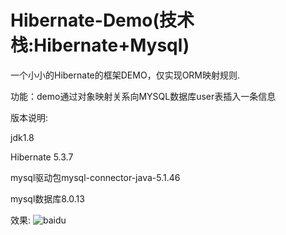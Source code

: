 # Hibernate-Demo(技术栈:Hibernate+Mysql)
一个小小的Hibernate的框架DEMO，仅实现ORM映射规则.

功能：demo通过对象映射关系向MYSQL数据库user表插入一条信息

版本说明:

jdk1.8

Hibernate 5.3.7

mysql驱动包mysql-connector-java-5.1.46

mysql数据库8.0.13

效果:
![baidu](http://www.baidu.com/img/bdlogo.gif "百度logo")  
